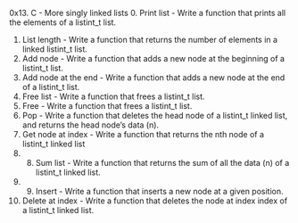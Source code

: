 0x13. C - More singly linked lists
0. Print list - Write a function that prints all the elements of a listint_t list.
1. List length - Write a function that returns the number of elements in a linked listint_t list.
2. Add node - Write a function that adds a new node at the beginning of a listint_t list.
3. Add node at the end - Write a function that adds a new node at the end of a listint_t list.
4. Free list - Write a function that frees a listint_t list.
5. Free - Write a function that frees a listint_t list.
6. Pop - Write a function that deletes the head node of a listint_t linked list, and returns the head node’s data (n).
7. Get node at index - Write a function that returns the nth node of a listint_t linked list
8. 8. Sum list - Write a function that returns the sum of all the data (n) of a listint_t linked list.
9. 9. Insert - Write a function that inserts a new node at a given position.
10. Delete at index - Write a function that deletes the node at index index of a listint_t linked list.
